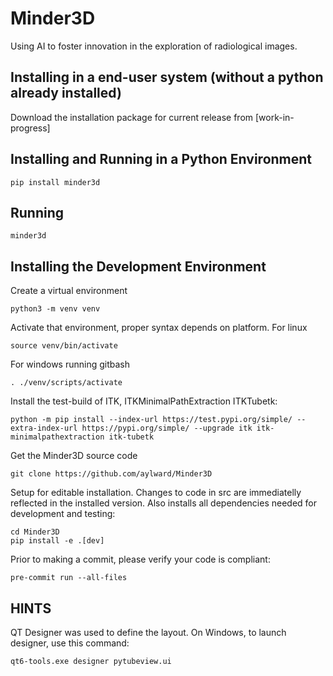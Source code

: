 # Minder3D

Using AI to foster innovation in the exploration of radiological images.

## Installing in a end-user system (without a python already installed)

Download the installation package for current release from
    [work-in-progress]

## Installing and Running in a Python Environment

    pip install minder3d

## Running

    minder3d

## Installing the Development Environment

Create a virtual environment

    python3 -m venv venv

Activate that environment, proper syntax depends on platform.  For linux

    source venv/bin/activate

For windows running gitbash

    . ./venv/scripts/activate

Install the test-build of ITK, ITKMinimalPathExtraction ITKTubetk:

    python -m pip install --index-url https://test.pypi.org/simple/ --extra-index-url https://pypi.org/simple/ --upgrade itk itk-minimalpathextraction itk-tubetk

Get the Minder3D source code

    git clone https://github.com/aylward/Minder3D

Setup for editable installation. Changes to code in src are
immediatelly reflected in the installed version.  Also installs
all dependencies needed for development and testing:

    cd Minder3D
    pip install -e .[dev]

Prior to making a commit, please verify your code is compliant:

    pre-commit run --all-files

## HINTS

QT Designer was used to define the layout.  On Windows, to launch
designer, use this command:

    qt6-tools.exe designer pytubeview.ui
